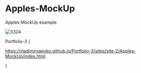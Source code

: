 # Apples-MockUp

Apples MockUp example

![3324](https://user-images.githubusercontent.com/56477695/122782471-6ded8f00-d2b9-11eb-96a0-af8e87876fdf.jpg)

Portfolio-3 {

https://vladimirsaenko.github.io/Portfolio-3/sites/site-2/Apples-MockUp/index.html

}
